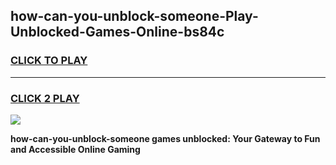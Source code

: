 
## how-can-you-unblock-someone-Play-Unblocked-Games-Online-bs84c
<h3>
<a href="https://premium76.site?title=how-can-you-unblock-someone&ref=25A">CLICK TO PLAY</a></h3>
<hr>

<h3>
<a href="https://premium76.site?title=how-can-you-unblock-someone&ref=25A">CLICK 2 PLAY</a>
  
</h3>

<a href="https://premium76.site?title=how-can-you-unblock-someone&ref=25A"><img src="https://clearcache.store/games.png"></a>


**how-can-you-unblock-someone games unblocked: Your Gateway to Fun and Accessible Online Gaming**
